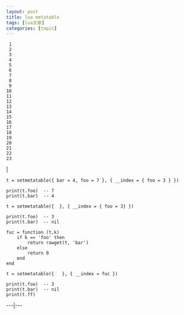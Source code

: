 ```yaml
---
layout: post
title: lua metatable 
tags: [lua文章]
categories: [topic]
---
```


     1
     2
     3
     4
     5
     6
     7
     8
     9
    10
    11
    12
    13
    14
    15
    16
    17
    18
    19
    20
    21
    22
    23
    

|

    
    
    t = setmetatable({ bar = 4, foo = 7 }, { __index = { foo = 3 } })
    
    print(t.foo)  -- 7
    print(t.bar)  -- 4
    
    t = setmetatable({  }, { __index = { foo = 3} })
    
    print(t.foo)  -- 3
    print(t.bar)  -- nil
    
    fuc = function (t,k)
        if k == 'foo' then
            return rawget(t, 'bar')
        else
            return 0
        end
    end
    
    t = setmetatable({   }, { __index = fuc })
    
    print(t.foo)  -- 3
    print(t.bar)  -- nil
    print(t.ff)
      
  
---|---
